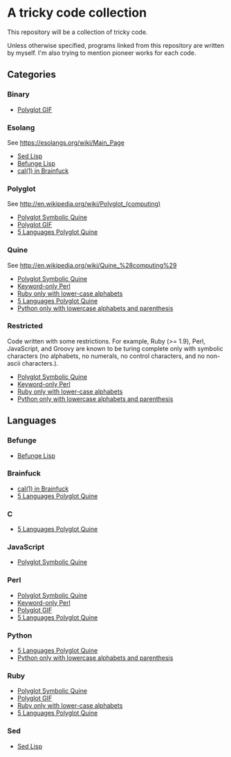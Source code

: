 # A tricky code collection

This repository will be a collection of tricky code.

Unless otherwise specified, programs linked from this repository are
written by myself. I'm also trying to mention pioneer works for each
code.

## Categories


### Binary


- [Polyglot GIF](poly_gif/README.md)

### Esolang
See https://esolangs.org/wiki/Main_Page

- [Sed Lisp](lisp_sed/README.md)
- [Befunge Lisp](lisp_bef/README.md)
- [cal(1) in Brainfuck](cal_bf/README.md)

### Polyglot
See http://en.wikipedia.org/wiki/Polyglot_(computing)

- [Polyglot Symbolic Quine](sym_poly_quine/README.md)
- [Polyglot GIF](poly_gif/README.md)
- [5 Languages Polyglot Quine](poly5_quine/README.md)

### Quine
See http://en.wikipedia.org/wiki/Quine_%28computing%29

- [Polyglot Symbolic Quine](sym_poly_quine/README.md)
- [Keyword-only Perl](keyword_pl/README.md)
- [Ruby only with lower-case alphabets](lower_rb/README.md)
- [5 Languages Polyglot Quine](poly5_quine/README.md)
- [Python only with lowercase alphabets and parenthesis](alparen_py/README.md)

### Restricted
Code written with some restrictions. For example, Ruby (>= 1.9), Perl, JavaScript, and Groovy are known to be turing complete only with symbolic characters (no alphabets, no numerals, no control characters, and no non-ascii characters.).

- [Polyglot Symbolic Quine](sym_poly_quine/README.md)
- [Keyword-only Perl](keyword_pl/README.md)
- [Ruby only with lower-case alphabets](lower_rb/README.md)
- [Python only with lowercase alphabets and parenthesis](alparen_py/README.md)


## Languages


### Befunge


- [Befunge Lisp](lisp_bef/README.md)

### Brainfuck


- [cal(1) in Brainfuck](cal_bf/README.md)
- [5 Languages Polyglot Quine](poly5_quine/README.md)

### C


- [5 Languages Polyglot Quine](poly5_quine/README.md)

### JavaScript


- [Polyglot Symbolic Quine](sym_poly_quine/README.md)

### Perl


- [Polyglot Symbolic Quine](sym_poly_quine/README.md)
- [Keyword-only Perl](keyword_pl/README.md)
- [Polyglot GIF](poly_gif/README.md)
- [5 Languages Polyglot Quine](poly5_quine/README.md)

### Python


- [5 Languages Polyglot Quine](poly5_quine/README.md)
- [Python only with lowercase alphabets and parenthesis](alparen_py/README.md)

### Ruby


- [Polyglot Symbolic Quine](sym_poly_quine/README.md)
- [Polyglot GIF](poly_gif/README.md)
- [Ruby only with lower-case alphabets](lower_rb/README.md)
- [5 Languages Polyglot Quine](poly5_quine/README.md)

### Sed


- [Sed Lisp](lisp_sed/README.md)

